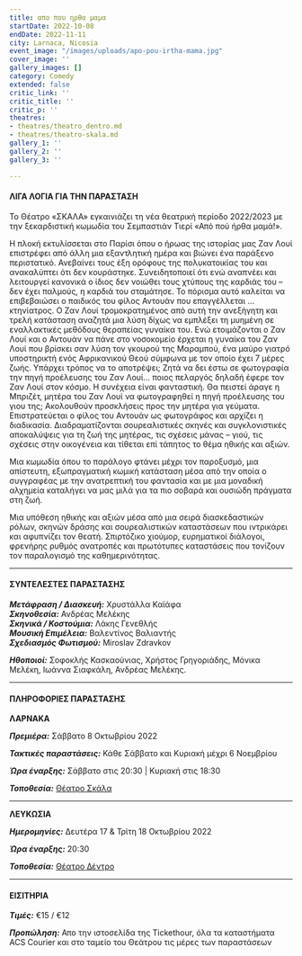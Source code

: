 ```yaml
---
title: απο που ηρθα μαμα
startDate: 2022-10-08
endDate: 2022-11-11
city: Larnaca, Nicosia
event_image: "/images/uploads/apo-pou-irtha-mama.jpg"
cover_image: ''
gallery_images: []
category: Comedy
extended: false
critic_link: ''
critic_title: ''
critic_p: ''
theatres:
- theatres/theatro_dentro.md
- theatres/theatro-skala.md
gallery_1: ''
gallery_2: ''
gallery_3: ''

---
```

#### ΛΙΓΑ ΛΟΓΙΑ ΓΙΑ ΤΗΝ ΠΑΡΑΣΤΑΣΗ

Το Θέατρο «ΣΚΑΛΑ» εγκαινιάζει τη νέα θεατρική περίοδο 2022/2023 με την ξεκαρδιστική κωμωδία του Σεμπαστιάν Τιερί «Από πού ήρθα μαμά!».

Η πλοκή εκτυλίσσεται στο Παρίσι όπου ο ήρωας της ιστορίας μας Ζαν Λουί επιστρέφει από άλλη μια εξαντλητική ημέρα και βιώνει ένα παράξενο περιστατικό. Ανεβαίνει τους έξη ορόφους της πολυκατοικίας του και ανακαλύπτει ότι δεν κουράστηκε. Συνειδητοποιεί ότι ενώ αναπνέει και λειτουργεί κανονικά ο ίδιος δεν νοιώθει τους χτύπους της καρδιάς του – δεν έχει παλμούς, η καρδιά του σταμάτησε. Το πόρισμα αυτό καλείται να επιβεβαιώσει ο παιδικός του φίλος Αντουάν που επαγγέλλεται ... κτηνίατρος. Ο Ζαν Λουί τρομοκρατημένος από αυτή την ανεξήγητη και τρελή κατάσταση αναζητά μια λύση δίχως να εμπλέξει τη μυημένη σε εναλλακτικές μεθόδους θεραπείας γυναίκα του. Ενώ ετοιμάζονται ο Ζαν Λουί και ο Αντουάν να πάνε στο νοσοκομείο έρχεται η γυναίκα του Ζαν Λουί που βρίσκει σαν λύση τον γκουρού της Μαραμπού, ένα μαύρο γιατρό υποστηρικτή ενός Αφρικανικού Θεού σύμφωνα με τον οποίο έχει 7 μέρες ζωής. Υπάρχει τρόπος να το αποτρέψει; Ζητά να δει έστω σε φωτογραφία την πηγή προέλευσης του Ζαν Λουί... ποιος πελαργός δηλαδή έφερε τον Ζαν Λουί στον κόσμο. Η συνέχεια είναι φανταστική. Θα πειστεί άραγε η Μπριζέτ, μητέρα του Ζαν Λουί να φωτογραφηθεί η πηγή προέλευσης του γιου της; Ακολουθούν προσκλήσεις προς την μητέρα για γεύματα. Επιστρατεύεται ο φίλος του Αντουάν ως φωτογράφος και αρχίζει η διαδικασία. Διαδραματίζονται σουρεαλιστικές σκηνές και συγκλονιστικές αποκαλύψεις για τη ζωή της μητέρας, τις σχέσεις μάνας – γιού, τις σχέσεις στην οικογένεια και τίθεται επί τάπητος το θέμα ηθικής και αξιών.

Μια κωμωδία όπου το παράλογο φτάνει μέχρι τον παροξυσμό, μια απίστευτη, εξωπραγματική κωμική κατάσταση μέσα από την οποία ο συγγραφέας με την ανατρεπτική του φαντασία και με μια μοναδική αλχημεία καταλήγει να μας μιλά για τα πιο σοβαρά και ουσιώδη πράγματα στη ζωή.

Μια υπόθεση ηθικής και αξιών μέσα από μια σειρά διασκεδαστικών ρόλων, σκηνών δράσης και σουρεαλιστικών καταστάσεων που ιντρικάρει και αφυπνίζει τον θεατή. Σπιρτόζικο χιούμορ, ευρηματικοί διάλογοι, φρενήρης ρυθμός ανατροπές και πρωτότυπες καταστάσεις που τονίζουν τον παραλογισμό της καθημερινότητας.

***

#### ΣΥΝΤΕΛΕΣΤΕΣ ΠΑΡΑΣΤΑΣΗΣ

**_Μετάφραση / Διασκευή:_** Χρυστάλλα Καϊάφα  
**_Σκηνοθεσία:_** Ανδρέας Μελέκης  
**_Σκηνικά / Κοστούμια:_** Λάκης Γενεθλής  
**_Μουσική Επιμέλεια:_** Βαλεντίνος Βαλιαντής  
**_Σχεδιασμός Φωτισμού:_** Miroslav Zdravkov

**_Ηθοποιοί:_** Σοφοκλής Κασκαούνιας, Χρήστος Γρηγοριάδης, Μόνικα Μελέκη, Ιωάννα Σιαφκάλη, Ανδρέας Μελέκης.

***

#### ΠΛΗΡΟΦΟΡΙΕΣ ΠΑΡΑΣΤΑΣΗΣ

**ΛΑΡΝΑΚΑ**

**_Πρεμιέρα:_** Σάββατο 8 Οκτωβρίου 2022

**_Τακτικές παραστάσεις:_** Κάθε Σάββατο και Κυριακή μέχρι 6 Νοεμβρίου

**_Ώρα έναρξης:_** Σάββατο στις 20:30 | Κυριακή στις 18:30

**_Τοποθεσία:_** [Θέατρο Σκάλα](?#map)

***

**ΛΕΥΚΩΣΙΑ**

**_Ημερομηνίες:_** Δευτέρα 17 & Τρίτη 18 Οκτωβρίου 2022

**_Ώρα έναρξης:_** 20:30

**_Τοποθεσία:_** [Θέατρο Δέντρο](?#map)

***

#### ΕΙΣΙΤΗΡΙΑ

**_Τιμές:_** €15 / €12

**_Προπώληση:_** Απο την ιστοσελίδα της Tickethour, όλα τα καταστήματα ACS Courier και στο ταμείο του Θεάτρου τις μέρες των παραστάσεων
